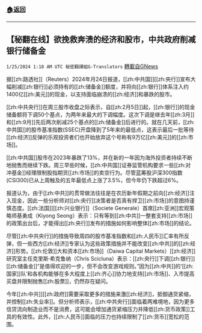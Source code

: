 ###  [:house:返回](README.md)
---


## 【秘翻在线】欲挽救奔溃的经济和股市，中共政府削减银行储备金
`1/25/2024 1:18 AM UTC 秘密翻譯組G-Translators` [轉載自GNews](https://gnews.org/articles/2250694)

据[[zh:路透社]]（Reuters）2024年月24日报道，[[zh:中共国]][[zh:央行]]宣布大幅削减[[zh:银行]]必须持有的[[zh:储备金]]额度，并将向[[zh:银行]]体系注入约1400亿[[zh:美元]]的现金，以支持面临崩溃的[[zh:经济]]和暴跌的股市。

[[zh:中共央行]]在周三股市收盘之际表示，自[[zh:2月5日]]起，[[zh:银行]]的现金储备额将下调50个基点，为两年来最大的下调幅度。这次下调是继去年[[zh:3月]]和[[zh:9月]]先后两次削减25个基点的[[zh:储备金]]后进行的。就在几天前，[[zh:中共国]]的股市基准指数(SSEC)开盘降到了5年来的最低点，这表示最后一批等待[[zh:经济]]反弹的乐观投资者们也开始放弃这个号称有9万亿[[zh:美元]]的[[zh:市场]]。

[[zh:中共国]]股市在2023年暴跌了13%，并在新的一年因为海外投资者持续不断地抛售而继续下跌。周三早些时候，[[zh:中共国]]证券监管机构要求一些[[zh:对冲基金]]经理限制股指期货[[zh:市场]]的卖空行为。尽管蓝筹股沪深300指数(CSI300)已从上周触及的五年最低点上涨了3.5%，但今年仍下跌超过6%。

报道认为，由于[[zh:中共]]的贯常做法往往是在农历新年假期之前向[[zh:经济]]注入现金，因此一些分析师对[[zh:央行]]决策者是否真有捍卫[[zh:市场]]的意图持谨慎态度。[[zh:法国]][[zh:兴业银行]]（Societe Generale）首席[[zh:亚洲]]宏观策略师基勇成（Kiyong Seong）表示：只有等到[[zh:中共]]一整套支持[[zh:市场]]的政策出台后，才能得出[[zh:央行]]发布的措施如何影响整体[[zh:市场]]的结论。

尽管[[zh:中共央行]]的措施导致周四的股市基准指数和[[zh:人民币]]汇率有所反弹，但一些西方[[zh:经济]]专家认为这些政策措施并不能改变[[zh:中共]]的[[zh:经济]]形势。[[zh:伦敦]]大和资本[[zh:市场]]（Daiwa Capital Markets）[[zh:经济]]研究室主任克里斯·希克鲁纳（Chris Scicluna）表示：[[zh:央行]]下调[[zh:银行]][[zh:储备金]]“是值得欢迎的一步，但不会改变游戏规则。”因为[[zh:中共]]的‘[[zh:国家]]队’和各机构能够在多大程度上[[zh:齐心]]协力地支持[[zh:市场]]、入市提高买盘并限制抛售[[zh:股票]]，仍然存在疑问。

今年[[zh:中共]][[zh:政府]]需要采取更多的措施来激[[zh:经济]]，抵御通货紧缩，并控制[[zh:失业率]]。但分析师表示，[[zh:中共央行]]面临着两难境地，因为更多信贷流向制造业而不是消费，这可能会增加通货紧缩压力并降低[[zh:货币政策]]工具的有效性。此外，[[zh:人民币]]面临的压力也持续限制了[[zh:货币]]宽松的范围。
